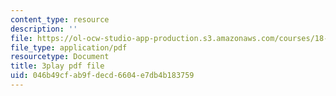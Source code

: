 ```yaml
---
content_type: resource
description: ''
file: https://ol-ocw-studio-app-production.s3.amazonaws.com/courses/18-02sc-multivariable-calculus-fall-2010/046b49cfab9fdecd6604e7db4b183759_mEI7ACWmx_8.pdf
file_type: application/pdf
resourcetype: Document
title: 3play pdf file
uid: 046b49cf-ab9f-decd-6604-e7db4b183759
---
```

